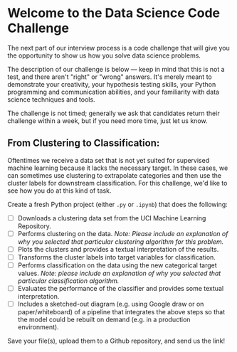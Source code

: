  # Welcome to the Data Science Code Challenge
 The next part of our interview process is a code challenge that will give you the opportunity to show us how you solve data science problems.
 
  The description of our challenge is below &mdash; keep in mind that this is not a test, and there aren't "right" or "wrong" answers. It's merely meant to demonstrate your creativity, your hypothesis testing skills, your Python programming and communication abilities, and your familiarity with data science techniques and tools. 
  
  The challenge is not timed; generally we ask that candidates return their challenge within a week, but if you need more time, just let us know.

## From Clustering to Classification:

Oftentimes we receive a data set that is not yet suited for supervised machine learning because it lacks the necessary target. In these cases, we can sometimes use clustering to extrapolate categories and then use the cluster labels for downstream classification. For this challenge, we'd like to see how you do at this kind of task.

Create a fresh Python project (either `.py` or `.ipynb`) that does the following:
 - [ ] Downloads a clustering data set from the UCI Machine Learning Repository.
 - [ ] Performs clustering on the data. _Note: Please include an explanation of why you selected that particular clustering algorithm for this problem._
 - [ ] Plots the clusters and provides a textual interpretation of the results.
 - [ ] Transforms the cluster labels into target variables for classification.
 - [ ] Performs classification on the data using the new categorical target values. _Note: please include an explanation of why you selected that particular classification algorithm._
 - [ ] Evaluates the performance of the classifier and provides some textual interpretation.
 - [ ] Includes a sketched-out diagram (e.g. using Google draw or on paper/whiteboard) of a pipeline that integrates the above steps so that the model could be rebuilt on demand (e.g. in a production environment).

Save your file(s), upload them to a Github repository, and send us the link!